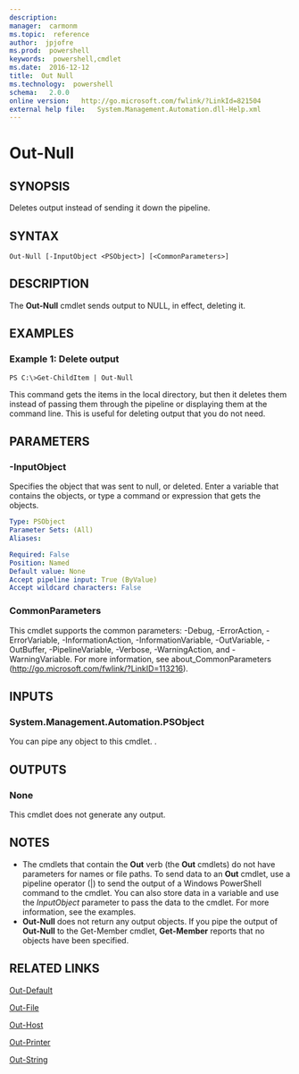 ```yaml
---
description:  
manager:  carmonm
ms.topic:  reference
author:  jpjofre
ms.prod:  powershell
keywords:  powershell,cmdlet
ms.date:  2016-12-12
title:  Out Null
ms.technology:  powershell
schema:   2.0.0
online version:   http://go.microsoft.com/fwlink/?LinkId=821504
external help file:   System.Management.Automation.dll-Help.xml
---
```



# Out-Null

## SYNOPSIS
Deletes output instead of sending it down the pipeline.

## SYNTAX

```
Out-Null [-InputObject <PSObject>] [<CommonParameters>]
```

## DESCRIPTION
The **Out-Null** cmdlet sends output to NULL, in effect, deleting it.

## EXAMPLES

### Example 1: Delete output
```
PS C:\>Get-ChildItem | Out-Null
```

This command gets the items in the local directory, but then it deletes them instead of passing them through the pipeline or displaying them at the command line.
This is useful for deleting output that you do not need.

## PARAMETERS

### -InputObject
Specifies the object that was sent to null, or deleted.
Enter a variable that contains the objects, or type a command or expression that gets the objects.

```yaml
Type: PSObject
Parameter Sets: (All)
Aliases: 

Required: False
Position: Named
Default value: None
Accept pipeline input: True (ByValue)
Accept wildcard characters: False
```

### CommonParameters
This cmdlet supports the common parameters: -Debug, -ErrorAction, -ErrorVariable, -InformationAction, -InformationVariable, -OutVariable, -OutBuffer, -PipelineVariable, -Verbose, -WarningAction, and -WarningVariable. For more information, see about_CommonParameters (http://go.microsoft.com/fwlink/?LinkID=113216).

## INPUTS

### System.Management.Automation.PSObject
You can pipe any object to this cmdlet.
.

## OUTPUTS

### None
This cmdlet does not generate any output.

## NOTES
* The cmdlets that contain the **Out** verb (the **Out** cmdlets) do not have parameters for names or file paths. To send data to an **Out** cmdlet, use a pipeline operator (|) to send the output of a Windows PowerShell command to the cmdlet. You can also store data in a variable and use the *InputObject* parameter to pass the data to the cmdlet. For more information, see the examples.
* **Out-Null** does not return any output objects. If you pipe the output of **Out-Null** to the Get-Member cmdlet, **Get-Member** reports that no objects have been specified.

## RELATED LINKS

[Out-Default](Out-Default.md)

[Out-File](../Microsoft.PowerShell.Utility/Out-File.md)

[Out-Host](Out-Host.md)

[Out-Printer](../Microsoft.PowerShell.Utility/Out-Printer.md)

[Out-String](../Microsoft.PowerShell.Utility/Out-String.md)

